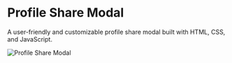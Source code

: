 # Profile Share Modal

A user-friendly and customizable profile share modal built with HTML, CSS, and JavaScript.

![Profile Share Modal]() <!-- Replace with a screenshot or demo GIF of your modal -->

